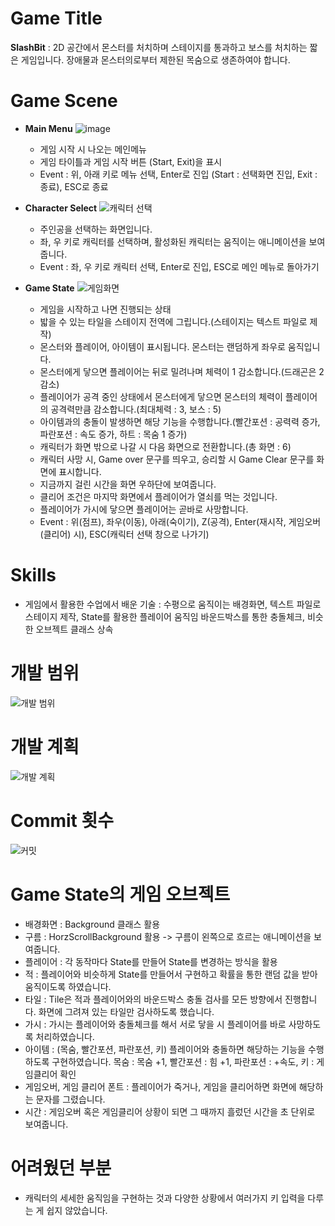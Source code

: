 # Game Title
__SlashBit__ : 2D 공간에서 몬스터를 처치하며 스테이지를 통과하고 보스를 처치하는 짧은 게임입니다.
장애물과 몬스터의로부터 제한된 목숨으로 생존하여야 합니다.

# Game Scene
* __Main Menu__
![image](https://user-images.githubusercontent.com/70787160/99893430-8d8cec80-2cc3-11eb-9dc9-41f23795fb32.png)
  - 게임 시작 시 나오는 메인메뉴
  - 게임 타이틀과 게임 시작 버튼 (Start, Exit)을 표시
  - Event : 위, 아래 키로 메뉴 선택, Enter로 진입 (Start : 선택화면 진입, Exit : 종료), ESC로 종료   

* __Character Select__
![캐릭터 선택](https://user-images.githubusercontent.com/70787160/101155142-0c8e0780-366a-11eb-887d-f99674fbdaa8.png)
  - 주인공을 선택하는 화면입니다.
  - 좌, 우 키로 캐릭터를 선택하며, 활성화된 캐릭터는 움직이는 애니메이션을 보여줍니다.
  - Event : 좌, 우 키로 캐릭터 선택, Enter로 진입, ESC로 메인 메뉴로 돌아가기

* __Game State__
![게임화면](https://user-images.githubusercontent.com/70787160/101155145-0dbf3480-366a-11eb-952f-7847d9d19f91.png)
  - 게임을 시작하고 나면 진행되는 상태
  - 밟을 수 있는 타일을 스테이지 전역에 그립니다.(스테이지는 텍스트 파일로 제작)
  - 몬스터와 플레이어, 아이템이 표시됩니다. 몬스터는 랜덤하게 좌우로 움직입니다.
  - 몬스터에게 닿으면 플레이어는 뒤로 밀려나며 체력이 1 감소합니다.(드래곤은 2 감소)
  - 플레이어가 공격 중인 상태에서 몬스터에게 닿으면 몬스터의 체력이 플레이어의 공격력만큼 감소합니다.(최대체력 : 3, 보스 : 5)
  - 아이템과의 충돌이 발생하면 해당 기능을 수행합니다.(빨간포션 : 공력력 증가, 파란포션 : 속도 증가, 하트 : 목숨 1 증가)
  - 캐릭터가 화면 밖으로 나갈 시 다음 화면으로 전환합니다.(총 화면 : 6)
  - 캐릭터 사망 시, Game over 문구를 띄우고, 승리할 시 Game Clear 문구를 화면에 표시합니다.
  - 지금까지 걸린 시간을 화면 우하단에 보여줍니다.
  - 클리어 조건은 마지막 화면에서 플레이어가 열쇠를 먹는 것입니다.
  - 플레이어가 가시에 닿으면 플레이어는 곧바로 사망합니다.
  - Event : 위(점프), 좌우(이동), 아래(숙이기), Z(공격), Enter(재시작, 게임오버(클리어) 시), ESC(캐릭터 선택 창으로 나가기)

# Skills
* 게임에서 활용한 수업에서 배운 기술 : 수평으로 움직이는 배경화면, 텍스트 파일로 스테이지 제작, State를 활용한 플레이어 움직임
바운드박스를 통한 충돌체크, 비슷한 오브젝트 클래스 상속

# 개발 범위
![개발 범위](https://user-images.githubusercontent.com/70787160/101155153-0f88f800-366a-11eb-88a2-620e12d0ed0d.png)

# 개발 계획
![개발 계획](https://user-images.githubusercontent.com/70787160/101155160-10ba2500-366a-11eb-9e7e-0537c774b838.png)

# Commit 횟수
![커밋](https://user-images.githubusercontent.com/70787160/101151590-37c22800-3665-11eb-8403-5353bcfdfea7.png)

# Game State의 게임 오브젝트
* 배경화면 : Background 클래스 활용
* 구름 : HorzScrollBackground 활용 -> 구름이 왼쪽으로 흐르는 애니메이션을 보여줍니다.
* 플레이어 : 각 동작마다 State를 만들어 State를 변경하는 방식을 활용
* 적 : 플레이어와 비슷하게 State를 만들어서 구현하고 확률을 통한 랜덤 값을 받아 움직이도록 하였습니다.
* 타일 : Tile은 적과 플레이어와의 바운드박스 충돌 검사를 모든 방향에서 진행합니다. 화면에 그려져 있는 타일만 검사하도록 했습니다.
* 가시 : 가시는 플레이어와 충돌체크를 해서 서로 닿을 시 플레이어를 바로 사망하도록 처리하였습니다.
* 아이템 : (목숨, 빨간포션, 파란포션, 키) 플레이어와 충돌하면 해당하는 기능을 수행하도록 구현하였습니다.
           목숨 : 목숨 +1, 빨간포션 : 힘 +1, 파란포션 : +속도, 키 : 게임클리어 확인
* 게임오버, 게임 클리어 폰트 : 플레이어가 죽거나, 게임을 클리어하면 화면에 해당하는 문자를 그렸습니다. 
* 시간 : 게임오버 혹은 게임클리어 상황이 되면 그 때까지 흘렀던 시간을 초 단위로 보여줍니다.


# 어려웠던 부분
 - 캐릭터의 세세한 움직임을 구현하는 것과 다양한 상황에서 여러가지 키 입력을 다루는 게 쉽지 않았습니다.

